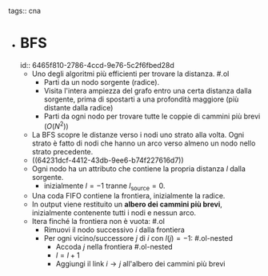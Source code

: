 tags:: cna

- # BFS
  id:: 6465f810-2786-4ccd-9e76-5c2f6fbed28d
	- Uno degli algoritmi più efficienti per trovare la distanza. #.ol
		- Parti da un nodo sorgente (radice).
		- Visita l'intera ampiezza del grafo entro una certa distanza dalla sorgente, prima di spostarti a una profondità maggiore (più distante dalla radice)
		- Parti da ogni nodo per trovare tutte le coppie di cammini più brevi $(O(N^2))$
	- La BFS scopre le distanze verso i nodi uno strato alla volta.
	  Ogni strato è fatto di nodi che hanno un arco verso almeno un nodo nello strato precedente.
	- ((64231dcf-4412-43db-9ee6-b74f227616d7))
	- Ogni nodo ha un attributo che contiene la propria distanza $l$ dalla sorgente.
		- inizialmente $l = -1$ tranne $l_\text{source} = 0$.
	- Una coda FIFO contiene la frontiera, inizialmente la radice.
	- In output viene restituito un **albero dei cammini più brevi**, inizialmente contenente tutti i nodi e nessun arco.
	- Itera finché la frontiera non è vuota: #.ol
		- Rimuovi il nodo successivo $i$ dalla frontiera
		- Per ogni vicino/successore $j$ di $i$ con $l(j) = -1$: #.ol-nested
			- Accoda $j$ nella frontiera #.ol-nested
			- $l = l + 1$
			- Aggiungi il link $i \rightarrow j$ all'albero dei cammini più brevi